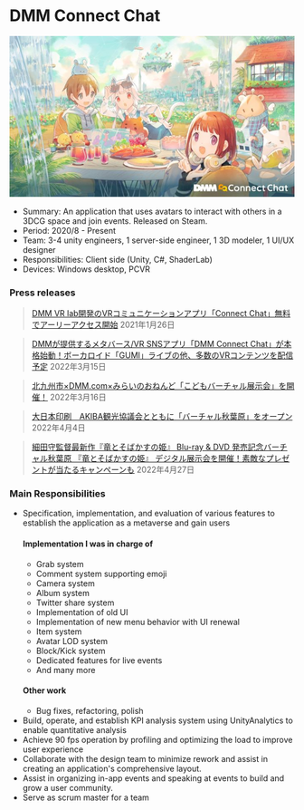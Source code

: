 ﻿# DMM Connect Chat

![KeyVisual](../../Assets/dmmconnectchat_keyvisual.jpg)

- Summary: An application that uses avatars to interact with others in a 3DCG space and join events. Released on Steam.
- Period: 2020/8 - Present
- Team: 3-4 unity engineers, 1 server-side engineer, 1 3D modeler, 1 UI/UX designer
- Responsibilities: Client side (Unity, C#, ShaderLab)
- Devices: Windows desktop, PCVR

### Press releases

<blockquote>
<a href="https://prtimes.jp/main/html/rd/p/000003703.000002581.html">DMM VR lab開発のVRコミュニケーションアプリ「Connect Chat」無料でアーリーアクセス開始</a>
2021年1月26日
</blockquote>

<blockquote>
<a href="https://prtimes.jp/main/html/rd/p/000003912.000002581.html">DMMが提供するメタバース/VR SNSアプリ「DMM Connect Chat」が本格始動！ボーカロイド「GUMI」ライブの他、多数のVRコンテンツを配信予定</a>
2022年3月15日
</blockquote>

<blockquote>
<a href="https://sono-saki.jp/dmm-sonosaki-metaverse/">北九州市×DMM.com×みらいのおねんど「こどもバーチャル展示会」を開催！</a>
2022年3月16日
</blockquote>

<blockquote>
<a href="https://prtimes.jp/main/html/rd/p/000000167.000069194.html">大日本印刷　AKIBA観光協議会とともに「バーチャル秋葉原」をオープン</a>
2022年4月4日
</blockquote>

<blockquote>
<a href="https://prtimes.jp/main/html/rd/p/000000047.000005296.html">細田守監督最新作『竜とそばかすの姫』 Blu-ray & DVD 発売記念バーチャル秋葉原 『竜とそばかすの姫』 デジタル展示会を開催！素敵なプレゼントが当たるキャンペーンも</a>
2022年4月27日
</blockquote>

### Main Responsibilities
- Specification, implementation, and evaluation of various features to establish the application as a metaverse and gain users
  #### Implementation I was in charge of
  - Grab system
  - Comment system supporting emoji
  - Camera system
  - Album system
  - Twitter share system
  - Implementation of old UI
  - Implementation of new menu behavior with UI renewal
  - Item system
  - Avatar LOD system
  - Block/Kick system
  - Dedicated features for live events
  - And many more
  #### Other work
  - Bug fixes, refactoring, polish
- Build, operate, and establish KPI analysis system using UnityAnalytics to enable quantitative analysis
- Achieve 90 fps operation by profiling and optimizing the load to improve user experience
- Collaborate with the design team to minimize rework and assist in creating an application's comprehensive layout.
- Assist in organizing in-app events and speaking at events to build and grow a user community.
- Serve as scrum master for a team
